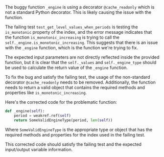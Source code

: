 The buggy function `_engine` is using a decorator `@cache_readonly` which is not a standard Python decorator. This is likely causing the issue with the function.

The failing test `test_get_level_values_when_periods` is testing the `is_monotonic` property of the index, and the error message indicates that the function `is_monotonic_increasing` is trying to call the `self._engine.is_monotonic_increasing`. This suggests that there is an issue with the `_engine` function, which is the function we're trying to fix.

The expected input parameters are not directly reflected inside the provided function, but it is clear that the `self._values` and `self._engine_type` should be used to calculate the return value of the `_engine` function.

To fix the bug and satisfy the failing test, the usage of the non-standard decorator `@cache_readonly` needs to be removed. Additionally, the function needs to return a valid object that contains the required methods and properties like `is_monotonic_increasing`.

Here's the corrected code for the problematic function:

```python
def _engine(self):
    period = weakref.ref(self)
    return SomeValidEngineType(period, len(self))
```

Where `SomeValidEngineType` is the appropriate type or object that has the required methods and properties for the index used in the failing test.

This corrected code should satisfy the failing test and the expected input/output variable information.